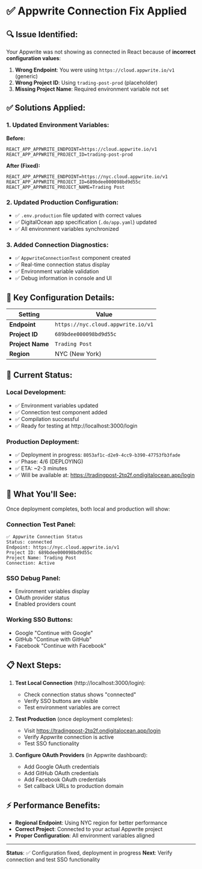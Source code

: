 # ✅ Appwrite Connection Fix Applied

## 🔍 **Issue Identified:**
Your Appwrite was not showing as connected in React because of **incorrect configuration values**:

1. **Wrong Endpoint**: You were using `https://cloud.appwrite.io/v1` (generic)
2. **Wrong Project ID**: Using `trading-post-prod` (placeholder)
3. **Missing Project Name**: Required environment variable not set

## ✅ **Solutions Applied:**

### **1. Updated Environment Variables:**
**Before:**
```env
REACT_APP_APPWRITE_ENDPOINT=https://cloud.appwrite.io/v1
REACT_APP_APPWRITE_PROJECT_ID=trading-post-prod
```

**After (Fixed):**
```env
REACT_APP_APPWRITE_ENDPOINT=https://nyc.cloud.appwrite.io/v1
REACT_APP_APPWRITE_PROJECT_ID=689bdee000098bd9d55c
REACT_APP_APPWRITE_PROJECT_NAME=Trading Post
```

### **2. Updated Production Configuration:**
- ✅ `.env.production` file updated with correct values
- ✅ DigitalOcean app specification (`.do/app.yaml`) updated
- ✅ All environment variables synchronized

### **3. Added Connection Diagnostics:**
- ✅ `AppwriteConnectionTest` component created
- ✅ Real-time connection status display
- ✅ Environment variable validation
- ✅ Debug information in console and UI

## 🎯 **Key Configuration Details:**

| Setting | Value |
|---------|-------|
| **Endpoint** | `https://nyc.cloud.appwrite.io/v1` |
| **Project ID** | `689bdee000098bd9d55c` |
| **Project Name** | `Trading Post` |
| **Region** | NYC (New York) |

## 🚀 **Current Status:**

### **Local Development:**
- ✅ Environment variables updated
- ✅ Connection test component added
- ✅ Compilation successful
- ✅ Ready for testing at http://localhost:3000/login

### **Production Deployment:**
- ✅ Deployment in progress: `8053af1c-d2e9-4cc9-b390-47753fb3fade`
- ✅ Phase: 4/6 (DEPLOYING)
- ✅ ETA: ~2-3 minutes
- ✅ Will be available at: https://tradingpost-2tq2f.ondigitalocean.app/login

## 🔧 **What You'll See:**

Once deployment completes, both local and production will show:

### **Connection Test Panel:**
```
✅ Appwrite Connection Status
Status: connected
Endpoint: https://nyc.cloud.appwrite.io/v1
Project ID: 689bdee000098bd9d55c
Project Name: Trading Post
Connection: Active
```

### **SSO Debug Panel:**
- Environment variables display
- OAuth provider status
- Enabled providers count

### **Working SSO Buttons:**
- Google "Continue with Google"
- GitHub "Continue with GitHub"  
- Facebook "Continue with Facebook"

## 📋 **Next Steps:**

1. **Test Local Connection** (http://localhost:3000/login):
   - Check connection status shows "connected"
   - Verify SSO buttons are visible
   - Test environment variables are correct

2. **Test Production** (once deployment completes):
   - Visit https://tradingpost-2tq2f.ondigitalocean.app/login
   - Verify Appwrite connection is active
   - Test SSO functionality

3. **Configure OAuth Providers** (in Appwrite dashboard):
   - Add Google OAuth credentials
   - Add GitHub OAuth credentials  
   - Add Facebook OAuth credentials
   - Set callback URLs to production domain

## ⚡ **Performance Benefits:**
- **Regional Endpoint**: Using NYC region for better performance
- **Correct Project**: Connected to your actual Appwrite project
- **Proper Configuration**: All environment variables aligned

---

**Status**: ✅ Configuration fixed, deployment in progress
**Next**: Verify connection and test SSO functionality